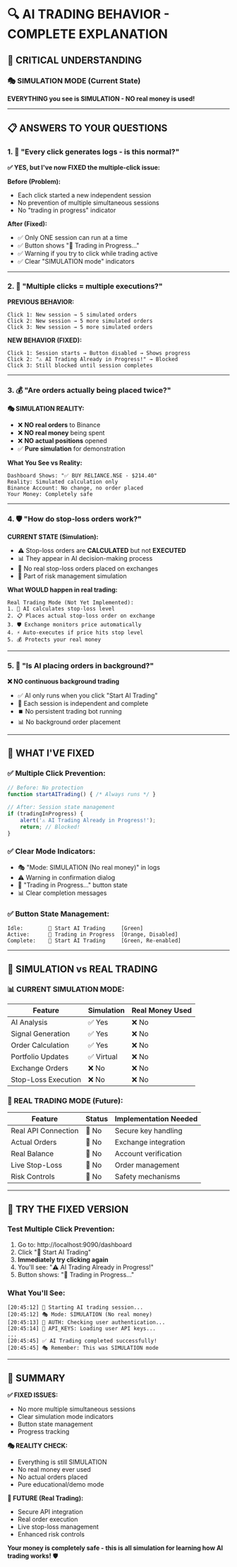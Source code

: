 # 🔍 **AI TRADING BEHAVIOR - COMPLETE EXPLANATION**

## 🚨 **CRITICAL UNDERSTANDING**

### **🎭 SIMULATION MODE (Current State)**
**EVERYTHING you see is SIMULATION - NO real money is used!**

---

## 📋 **ANSWERS TO YOUR QUESTIONS**

### **1. 🤔 "Every click generates logs - is this normal?"**

**✅ YES, but I've now FIXED the multiple-click issue:**

**Before (Problem):**
- Each click started a new independent session
- No prevention of multiple simultaneous sessions  
- No "trading in progress" indicator

**After (Fixed):**
- ✅ Only ONE session can run at a time
- ✅ Button shows "🔄 Trading in Progress..." 
- ✅ Warning if you try to click while trading active
- ✅ Clear "SIMULATION mode" indicators

---

### **2. 🔄 "Multiple clicks = multiple executions?"**

**PREVIOUS BEHAVIOR:**
```
Click 1: New session → 5 simulated orders
Click 2: New session → 5 more simulated orders  
Click 3: New session → 5 more simulated orders
```

**NEW BEHAVIOR (FIXED):**
```
Click 1: Session starts → Button disabled → Shows progress
Click 2: "⚠️ AI Trading Already in Progress!" → Blocked
Click 3: Still blocked until session completes
```

---

### **3. 💰 "Are orders actually being placed twice?"**

**🎭 SIMULATION REALITY:**
- ❌ **NO real orders** to Binance
- ❌ **NO real money** being spent
- ❌ **NO actual positions** opened
- ✅ **Pure simulation** for demonstration

**What You See vs Reality:**
```
Dashboard Shows: "✅ BUY RELIANCE.NSE - $214.40"
Reality: Simulated calculation only
Binance Account: No change, no order placed
Your Money: Completely safe
```

---

### **4. 🛡️ "How do stop-loss orders work?"**

**CURRENT STATE (Simulation):**
- ⚠️ Stop-loss orders are **CALCULATED** but not **EXECUTED**
- 📊 They appear in AI decision-making process
- 🚫 No real stop-loss orders placed on exchanges
- 💭 Part of risk management simulation

**What WOULD happen in real trading:**
```
Real Trading Mode (Not Yet Implemented):
1. 🎯 AI calculates stop-loss level
2. 📋 Places actual stop-loss order on exchange  
3. 🛡️ Exchange monitors price automatically
4. ⚡ Auto-executes if price hits stop level
5. 💰 Protects your real money
```

---

### **5. 🤖 "Is AI placing orders in background?"**

**❌ NO continuous background trading**
- ✅ AI only runs when you click "Start AI Trading"
- 🔄 Each session is independent and complete  
- ⏹️ No persistent trading bot running
- 📊 No background order placement

---

## 🔧 **WHAT I'VE FIXED**

### **✅ Multiple Click Prevention:**
```javascript
// Before: No protection
function startAITrading() { /* Always runs */ }

// After: Session state management  
if (tradingInProgress) {
    alert('⚠️ AI Trading Already in Progress!');
    return; // Blocked!
}
```

### **✅ Clear Mode Indicators:**
- 🎭 "Mode: SIMULATION (No real money)" in logs
- ⚠️ Warning in confirmation dialog
- 🔄 "Trading in Progress..." button state
- 📊 Clear completion messages

### **✅ Button State Management:**
```
Idle:        🚀 Start AI Trading     [Green]
Active:      🔄 Trading in Progress  [Orange, Disabled]  
Complete:    🚀 Start AI Trading     [Green, Re-enabled]
```

---

## 🎯 **SIMULATION vs REAL TRADING**

### **📊 CURRENT SIMULATION MODE:**
| Feature | Simulation | Real Money Used |
|---------|------------|-----------------|
| AI Analysis | ✅ Yes | ❌ No |
| Signal Generation | ✅ Yes | ❌ No |
| Order Calculation | ✅ Yes | ❌ No |
| Portfolio Updates | ✅ Virtual | ❌ No |
| Exchange Orders | ❌ No | ❌ No |
| Stop-Loss Execution | ❌ No | ❌ No |

### **🔴 REAL TRADING MODE (Future):**
| Feature | Status | Implementation Needed |
|---------|--------|----------------------|
| Real API Connection | 🔴 No | Secure key handling |
| Actual Orders | 🔴 No | Exchange integration |
| Real Balance | 🔴 No | Account verification |
| Live Stop-Loss | 🔴 No | Order management |
| Risk Controls | 🔴 No | Safety mechanisms |

---

## 🧪 **TRY THE FIXED VERSION**

### **Test Multiple Click Prevention:**
1. Go to: http://localhost:9090/dashboard
2. Click "🚀 Start AI Trading" 
3. **Immediately try clicking again**
4. You'll see: "⚠️ AI Trading Already in Progress!"
5. Button shows: "🔄 Trading in Progress..."

### **What You'll See:**
```
[20:45:12] 🚀 Starting AI trading session...
[20:45:12] 🎭 Mode: SIMULATION (No real money)
[20:45:13] 🔐 AUTH: Checking user authentication...
[20:45:14] 🔑 API_KEYS: Loading user API keys...
...
[20:45:45] ✅ AI Trading completed successfully!
[20:45:45] 🎭 Remember: This was SIMULATION mode
```

---

## 🎊 **SUMMARY**

**✅ FIXED ISSUES:**
- No more multiple simultaneous sessions
- Clear simulation mode indicators  
- Button state management
- Progress tracking

**🎭 REALITY CHECK:**
- Everything is still SIMULATION
- No real money ever used
- No actual orders placed
- Pure educational/demo mode

**🔮 FUTURE (Real Trading):**
- Secure API integration
- Real order execution  
- Live stop-loss management
- Enhanced risk controls

**Your money is completely safe - this is all simulation for learning how AI trading works!** 🛡️
